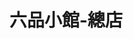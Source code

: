 ---
title: "六品小館-總店"
description: "六品小館-總店"
layout: shop
keywords:
  - 美食競賽
  - 台灣美食
  - 美食精選
datePublished: "2025-06-30"
dateModified: "2025-07-05"
city: "台北市"
district: "大安區"
address: "台北市大安區金華街199巷3弄8號"
phone: "0223930104"
geo: "25.030541864183217, 121.52853947483919"
google_map: "https://maps.app.goo.gl/WChRWo3rotLX7B2U7"
footinder: "https://footinder.com.tw/%E5%8F%B0%E5%8C%97%E5%B8%82%E5%A4%A7%E5%AE%89%E5%8D%80/31435/"
official: ""
award:
  - name: "500盤"
    year: "2024"
    entries:
      - dishes:
          - "快炒豆干肉絲"

---
